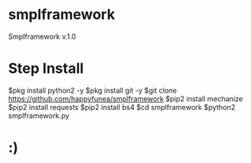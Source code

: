 # smplframework
Smplframework v.1.0

# Step Install
$pkg install python2 -y
$pkg install git -y
$git clone https://github.com/happyfunea/smplframework
$pip2 install mechanize
$pip2 install requests
$pip2 install bs4
$cd smplframework
$python2 smplframework.py
# :)
